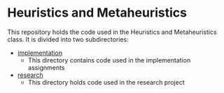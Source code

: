 # Heuristics and Metaheuristics  

This repository holds the code used in the Heuristics and Metaheuristics class. It is divided into two subdirectories:   

* [implementation](implementation)
    * This directory contains code used in the implementation assignments
* [research](research)
    * This directory holds code used in the research project
    

